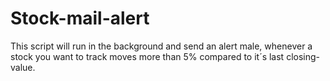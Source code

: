# Stock-mail-alert
This script will run in the background and send an alert male, whenever a stock you want to track moves more than 5% compared to it´s last closing-value.
